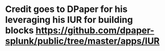 # Credit goes to DPaper for his leveraging his IUR for building blocks https://github.com/dpaper-splunk/public/tree/master/apps/IUR
